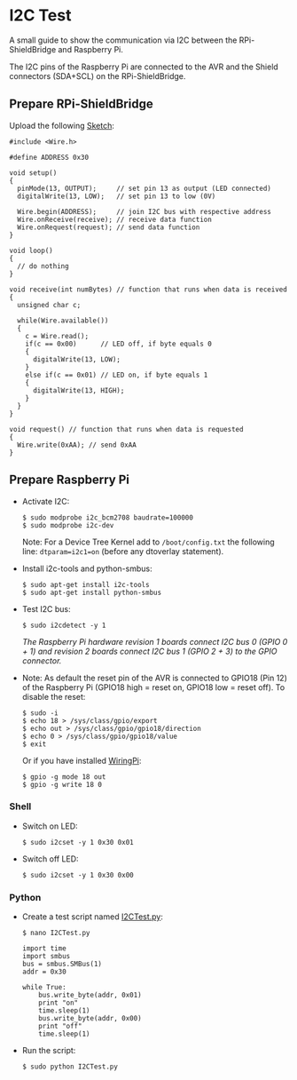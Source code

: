 # I2C Test

A small guide to show the communication via I2C between the RPi-ShieldBridge and Raspberry Pi.

The I2C pins of the Raspberry Pi are connected to the AVR and the Shield connectors (SDA+SCL) on the RPi-ShieldBridge. 


## Prepare RPi-ShieldBridge

Upload the following [Sketch](https://github.com/watterott/RPi-ShieldBridge/raw/master/docs/I2CTest.ino):
```
#include <Wire.h> 

#define ADDRESS 0x30

void setup() 
{
  pinMode(13, OUTPUT);     // set pin 13 as output (LED connected)
  digitalWrite(13, LOW);   // set pin 13 to low (0V)

  Wire.begin(ADDRESS);     // join I2C bus with respective address
  Wire.onReceive(receive); // receive data function
  Wire.onRequest(request); // send data function
} 

void loop() 
{
  // do nothing
} 

void receive(int numBytes) // function that runs when data is received
{
  unsigned char c;

  while(Wire.available())
  { 
    c = Wire.read();
    if(c == 0x00)      // LED off, if byte equals 0
    {
      digitalWrite(13, LOW);
    }
    else if(c == 0x01) // LED on, if byte equals 1
    {
      digitalWrite(13, HIGH);
    }
  }
}

void request() // function that runs when data is requested
{
  Wire.write(0xAA); // send 0xAA
}
```


## Prepare Raspberry Pi

* Activate I2C:

    ```
    $ sudo modprobe i2c_bcm2708 baudrate=100000
    $ sudo modprobe i2c-dev
    ```
    Note: For a Device Tree Kernel add to ```/boot/config.txt``` the following line: ```dtparam=i2c1=on``` (before any dtoverlay statement).

* Install i2c-tools and python-smbus:

    ```
    $ sudo apt-get install i2c-tools
    $ sudo apt-get install python-smbus
    ```

* Test I2C bus:

    ```
    $ sudo i2cdetect -y 1
    ```

   *The Raspberry Pi hardware revision 1 boards connect I2C bus 0 (GPIO 0 + 1) and revision 2 boards connect I2C bus 1 (GPIO 2 + 3) to the GPIO connector.*

* Note: As default the reset pin of the AVR is connected to GPIO18 (Pin 12) of the Raspberry Pi (GPIO18 high = reset on, GPIO18 low = reset off). To disable the reset:

    ```
    $ sudo -i
    $ echo 18 > /sys/class/gpio/export
    $ echo out > /sys/class/gpio/gpio18/direction
    $ echo 0 > /sys/class/gpio/gpio18/value
    $ exit
    ```

    Or if you have installed [WiringPi](http://wiringpi.com):

    ```
    $ gpio -g mode 18 out
    $ gpio -g write 18 0
    ```

### Shell

* Switch on LED:

    ```
    $ sudo i2cset -y 1 0x30 0x01
    ```

* Switch off LED:

    ```
    $ sudo i2cset -y 1 0x30 0x00
    ```

### Python

* Create a test script named [I2CTest.py](https://github.com/watterott/RPi-ShieldBridge/raw/master/docs/I2CTest.py):

    ```
    $ nano I2CTest.py
    ```
    ```
    import time
    import smbus
    bus = smbus.SMBus(1)
    addr = 0x30
    
    while True:
        bus.write_byte(addr, 0x01)
        print "on"
        time.sleep(1)
        bus.write_byte(addr, 0x00)
        print "off"
        time.sleep(1)
    ```

* Run the script:

    ```
    $ sudo python I2CTest.py
    ```

